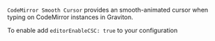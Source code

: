 `CodeMirror Smooth Cursor` provides an smooth-animated cursor when typing on CodeMirror instances in Graviton.

To enable add `editorEnableCSC: true` to your configuration
